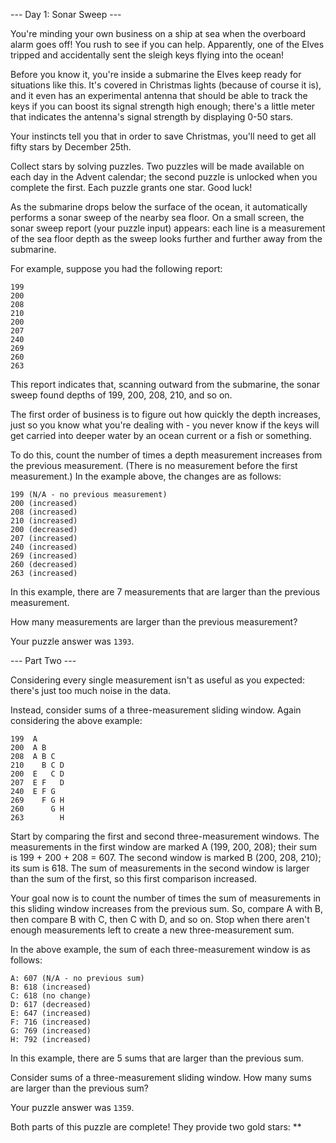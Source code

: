 --- Day 1: Sonar Sweep ---  

You're minding your own business on a ship at sea when the overboard alarm goes off! You rush to see if you can help. Apparently, one of the Elves tripped and accidentally sent the sleigh keys flying into the ocean!

Before you know it, you're inside a submarine the Elves keep ready for situations like this. It's covered in Christmas lights (because of course it is), and it even has an experimental antenna that should be able to track the keys if you can boost its signal strength high enough; there's a little meter that indicates the antenna's signal strength by displaying 0-50 stars.

Your instincts tell you that in order to save Christmas, you'll need to get all fifty stars by December 25th.

Collect stars by solving puzzles. Two puzzles will be made available on each day in the Advent calendar; the second puzzle is unlocked when you complete the first. Each puzzle grants one star. Good luck!

As the submarine drops below the surface of the ocean, it automatically performs a sonar sweep of the nearby sea floor. On a small screen, the sonar sweep report (your puzzle input) appears: each line is a measurement of the sea floor depth as the sweep looks further and further away from the submarine.

For example, suppose you had the following report:
```
199
200
208
210
200
207
240
269
260
263
```

This report indicates that, scanning outward from the submarine, the sonar sweep found depths of 199, 200, 208, 210, and so on.

The first order of business is to figure out how quickly the depth increases, just so you know what you're dealing with - you never know if the keys will get carried into deeper water by an ocean current or a fish or something.

To do this, count the number of times a depth measurement increases from the previous measurement. (There is no measurement before the first measurement.) In the example above, the changes are as follows:
```
199 (N/A - no previous measurement)
200 (increased)
208 (increased)
210 (increased)
200 (decreased)
207 (increased)
240 (increased)
269 (increased)
260 (decreased)
263 (increased)
```

In this example, there are 7 measurements that are larger than the previous measurement.

How many measurements are larger than the previous measurement?

Your puzzle answer was `1393`.

--- Part Two ---

Considering every single measurement isn't as useful as you expected: there's just too much noise in the data.

Instead, consider sums of a three-measurement sliding window. Again considering the above example:

```
199  A      
200  A B    
208  A B C  
210    B C D
200  E   C D
207  E F   D
240  E F G  
269    F G H
260      G H
263        H
```

Start by comparing the first and second three-measurement windows. The measurements in the first window are marked A (199, 200, 208); their sum is 199 + 200 + 208 = 607. The second window is marked B (200, 208, 210); its sum is 618. The sum of measurements in the second window is larger than the sum of the first, so this first comparison increased.

Your goal now is to count the number of times the sum of measurements in this sliding window increases from the previous sum. So, compare A with B, then compare B with C, then C with D, and so on. Stop when there aren't enough measurements left to create a new three-measurement sum.

In the above example, the sum of each three-measurement window is as follows:

```
A: 607 (N/A - no previous sum)
B: 618 (increased)
C: 618 (no change)
D: 617 (decreased)
E: 647 (increased)
F: 716 (increased)
G: 769 (increased)
H: 792 (increased)
```

In this example, there are 5 sums that are larger than the previous sum.

Consider sums of a three-measurement sliding window. How many sums are larger than the previous sum?

Your puzzle answer was `1359`.

Both parts of this puzzle are complete! They provide two gold stars: **